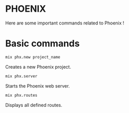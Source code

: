 # PHOENIX 

Here are some important commands related to Phoenix !

# Basic commands

```bash
mix phx.new project_name
```

Creates a new Phoenix project.

```bash
mix phx.server
```

Starts the Phoenix web server.

```bash
mix phx.routes
```

Displays all defined routes.